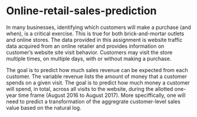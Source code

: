 # Online-retail-sales-prediction

In many businesses, identifying which customers will make a purchase (and when), is a critical exercise. This is true for both brick-and-mortar outlets and online stores. The data provided in this assignment is website traffic data acquired from an online retailer and provides information on customer’s website site visit behavior. Customers may visit the store multiple times, on multiple days, with or without making a purchase.

The goal is to predict how much sales revenue can be expected from each customer. The variable revenue lists the amount of money that a customer spends on a given visit. The goal is to predict how much money a customer will spend, in total, across all visits to the website, during the allotted one-year time frame (August 2016 to August 2017). More speciffically, one will need to predict a transformation of the aggregrate customer-level sales value based on the natural log.
